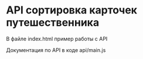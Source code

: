 # API сортировка карточек путешественника


 В файле index.html пример работы с API
 
 Документация по API в коде api/main.js



